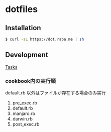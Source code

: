 # dotfiles

## Installation

```bash
$ curl -sL https://dot.raba.me | sh
```

## Development

[Tasks](./maskfile.md)

### cookbook内の実行順

default.rb 以外はファイルが存在する場合のみ実行

1. pre_exec.rb
2. default.rb
3. manjaro.rb
4. darwin.rb
5. post_exec.rb
